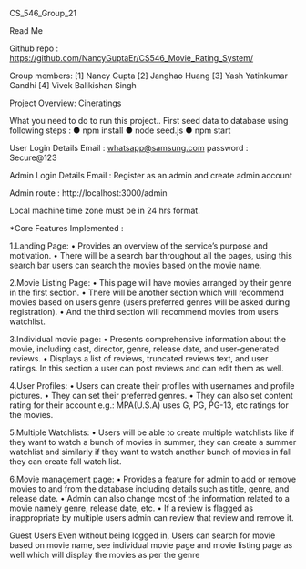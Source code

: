 CS_546_Group_21

Read Me

Github repo : https://github.com/NancyGuptaEr/CS546_Movie_Rating_System/

Group members: [1] Nancy Gupta [2] Janghao Huang [3] Yash Yatinkumar Gandhi [4] Vivek Balikishan Singh

Project Overview: Cineratings

What you need to do to run this project.. First seed data to database using following steps : ● npm install ● node seed.js ● npm start

User Login Details Email : whatsapp@samsung.com password : Secure@123

Admin Login Details Email : Register as an admin and create admin account

Admin route : http://localhost:3000/admin

Local machine time zone must be in 24 hrs format.

*Core Features Implemented :

1.Landing Page: • Provides an overview of the service’s purpose and motivation. • There will be a search bar throughout all the pages, using this search bar users can search the movies based on the movie name.

2.Movie Listing Page: • This page will have movies arranged by their genre in the first section. • There will be another section which will recommend movies based on users genre (users preferred genres will be asked during registration). • And the third section will recommend movies from users watchlist.

3.Individual movie page: • Presents comprehensive information about the movie, including cast, director, genre, release date, and user-generated reviews. • Displays a list of reviews, truncated reviews text, and user ratings. In this section a user can post reviews and can edit them as well.

4.User Profiles: • Users can create their profiles with usernames and profile pictures. • They can set their preferred genres. • They can also set content rating for their account e.g.: MPA(U.S.A) uses G, PG, PG-13, etc ratings for the movies.

5.Multiple Watchlists: • Users will be able to create multiple watchlists like if they want to watch a bunch of movies in summer, they can create a summer watchlist and similarly if they want to watch another bunch of movies in fall they can create fall watch list.

6.Movie management page: • Provides a feature for admin to add or remove movies to and from the database including details such as title, genre, and release date. • Admin can also change most of the information related to a movie namely genre, release date, etc. • If a review is flagged as inappropriate by multiple users admin can review that review and remove it.

Guest Users Even without being logged in, Users can search for movie based on movie name, see individual movie page and movie listing page as well which will display the movies as per the genre
